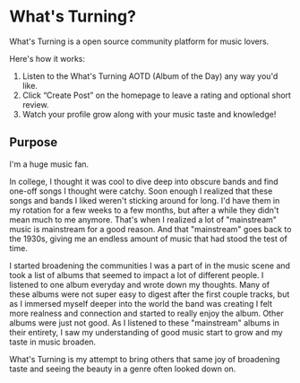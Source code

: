 # What's Turning?

What's Turning is a open source community platform for music lovers. 

Here's how it works:
1. Listen to the What's Turning AOTD (Album of the Day) any way you'd like.
2. Click “Create Post” on the homepage to leave a rating and optional short review.
3. Watch your profile grow along with your music taste and knowledge!

## Purpose
I'm a huge music fan. 

In college, I thought it was cool to dive deep into obscure bands and find one-off songs I thought were catchy. Soon enough I realized that these songs and bands I liked weren't sticking around for long. I'd have them in my rotation for a few weeks to a few months, but after a while they didn't mean much to me anymore. That's when I realized a lot of "mainstream" music is mainstream for a good reason. And that "mainstream" goes back to the 1930s, giving me an endless amount of music that had stood the test of time.

I started broadening the communities I was a part of in the music scene and took a list of albums that seemed to impact a lot of different people. I listened to one album everyday and wrote down my thoughts. Many of these albums were not super easy to digest after the first couple tracks, but as I immersed myself deeper into the world the band was creating I felt more realness and connection and started to really enjoy the album. Other albums were just not good. As I listened to these "mainstream" albums in their entirety, I saw my understanding of good music start to grow and my taste in music broaden.

What's Turning is my attempt to bring others that same joy of broadening taste and seeing the beauty in a genre often looked down on.
